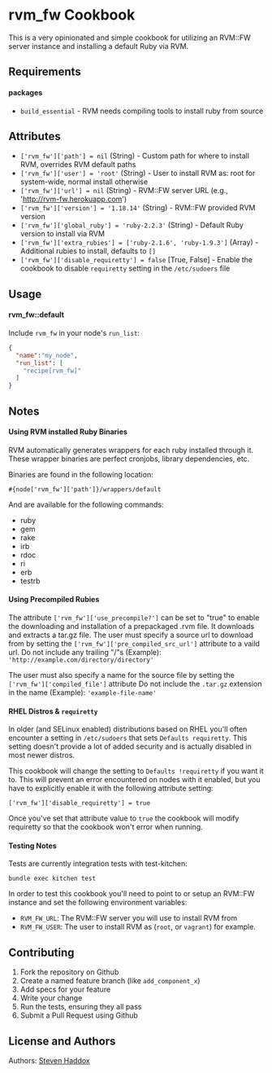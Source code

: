 rvm_fw Cookbook
===============

This is a very opinionated and simple cookbook for utilizing an RVM::FW server instance and installing a default Ruby via RVM.

Requirements
------------

#### packages

- `build_essential` - RVM needs compiling tools to install ruby from source

Attributes
----------
* `['rvm_fw']['path'] = nil` (String) - Custom path for where to install RVM, overrides RVM default paths
* `['rvm_fw']['user'] = 'root'` (String) - User to install RVM as: root for system-wide, normal install otherwise
* `['rvm_fw']['url'] = nil` (String) - RVM::FW server URL (e.g., 'http://rvm-fw.herokuapp.com')
* `['rvm_fw']['version'] = '1.18.14'` (String) - RVM::FW provided RVM version
* `['rvm_fw']['global_ruby'] = 'ruby-2.2.3'` (String) - Default Ruby version to install via RVM
* `['rvm_fw']['extra_rubies'] = ['ruby-2.1.6', 'ruby-1.9.3']` (Array) - Additional rubies to install, defaults to `[]`
* `['rvm_fw']['disable_requiretty'] = false` [True, False] - Enable the cookbook to disable `requiretty` setting in the `/etc/sudoers` file

Usage
-----

#### rvm_fw::default

Include `rvm_fw` in your node's `run_list`:

```json
{
  "name":"my_node",
  "run_list": [
    "recipe[rvm_fw]"
  ]
}
```

Notes
-----

#### Using RVM installed Ruby Binaries

RVM automatically generates wrappers for each ruby installed through it. These
wrapper binaries are perfect cronjobs, library dependencies, etc.

Binaries are found in the following location:

`#{node['rvm_fw']['path']}/wrappers/default`

And are available for the following commands:

* ruby
* gem
* rake
* irb
* rdoc
* ri
* erb
* testrb

#### Using Precompiled Rubies

The attribute `['rvm_fw']['use_precompile?']` can be set to "true" to enable the downloading and installation of a prepackaged .rvm file.
It downloads and extracts a tar.gz file.
The user must specify a source url to download from by setting the `['rvm_fw']['pre_compiled_src_url']` attribute to a vaild url.
Do not include any trailing "/"s
(Example):
   `'http://example.com/directory/directory'`

The user must also specify a name for the source file by setting the `['rvm_fw']['compiled_file']` attribute
Do not include the `.tar.gz` extension  in the name
(Example):
   `'example-file-name'`

#### RHEL Distros & `requiretty`

In older (and SELinux enabled) distributions based on RHEL you'll often encounter a setting in `/etc/sudoers` that sets `Defaults requiretty`. This setting doesn't provide a lot of added security and is actually disabled in most newer distros.

This cookbook will change the setting to `Defaults !requiretty` if you want it to. This will prevent an error encountered on nodes with it enabled, but you have to explicitly enable it with the following attribute setting:

`['rvm_fw']['disable_requiretty'] = true`

Once you've set that attribute value to `true` the cookbook will modify requiretty so that the cookbook won't error when running.

#### Testing Notes

Tests are currently integration tests with test-kitchen:

`bundle exec kitchen test`

In order to test this cookbook you'll need to point to or setup an RVM::FW instance and set the following environment variables:

* `RVM_FW_URL`: The RVM::FW server you will use to install RVM from
* `RVM_FW_USER`: The user to install RVM as (`root`, or `vagrant`) for example.

Contributing
------------

1. Fork the repository on Github
2. Create a named feature branch (like `add_component_x`)
3. Add specs for your feature
4. Write your change
5. Run the tests, ensuring they all pass
6. Submit a Pull Request using Github

License and Authors
-------------------

Authors: [Steven Haddox](https://github.com/stevenhaddox)
